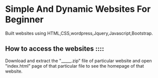 
# Simple And Dynamic Websites For Beginner

Built websites using HTML,CSS,wordpress,Jquery,Javascript,Bootstrap.

## How to access the websites ::::

Download and extract the "_____.zip" file of particular website and open "index.html" page of that particular file to see the homepage of that website.
